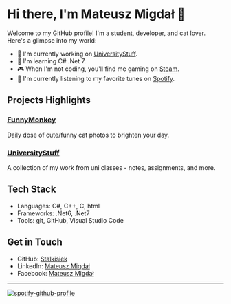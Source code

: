 # Hi there, I'm Mateusz Migdał 👋

Welcome to my GitHub profile! I'm a student, developer, and cat lover. Here's a glimpse into my world:

- 🔭 I'm currently working on [UniversityStuff](https://github.com/Stalkisiek/UniversityStuff).
- 🌱 I'm learning C# .Net 7.
- 🎮 When I'm not coding, you'll find me gaming on [Steam](https://steamcommunity.com/id/stalkisiek/).
- 🎵 I'm currently listening to my favorite tunes on [Spotify](https://open.spotify.com/user/21xadidkbi37xda7bjhzatw3a?si=6d56a07dd46a46ff).

## Projects Highlights

### [FunnyMonkey](https://github.com/Stalkisiek/FunnyMonkey)
Daily dose of cute/funny cat photos to brighten your day.

### [UniversityStuff](https://github.com/Stalkisiek/UniversityStuff)
A collection of my work from uni classes - notes, assignments, and more.

## Tech Stack

- Languages: C#, C++, C, html
- Frameworks: .Net6, .Net7
- Tools: git, GitHub, Visual Studio Code

## Get in Touch

- GitHub: [Stalkisiek](https://github.com/Stalkisiek)
- LinkedIn: [Mateusz Migdał](https://www.linkedin.com/in/mateusz-migdał)
- Facebook: [Mateusz Migdał](https://www.facebook.com/Stalkisiek/)

---

[![spotify-github-profile](https://spotify-github-profile.vercel.app/api/view?uid=21xadidkbi37xda7bjhzatw3a&cover_image=true&theme=default&show_offline=false&background_color=121212&interchange=false)](https://github.com/kittinan/spotify-github-profile)
